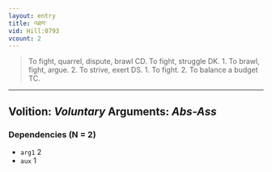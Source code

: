 ```yaml
---
layout: entry
title: འཐབ་
vid: Hill:0793
vcount: 2
---
```

> To fight, quarrel, dispute, brawl CD\. To fight, struggle DK\. 1\. To brawl, fight, argue\. 2\. To strive, exert DS\. 1\. To fight\. 2\. To balance a budget TC\.

---
Volition: _Voluntary_
Arguments: _Abs-Ass_
---

### Dependencies (N = 2)
* `arg1` 2
* `aux` 1
